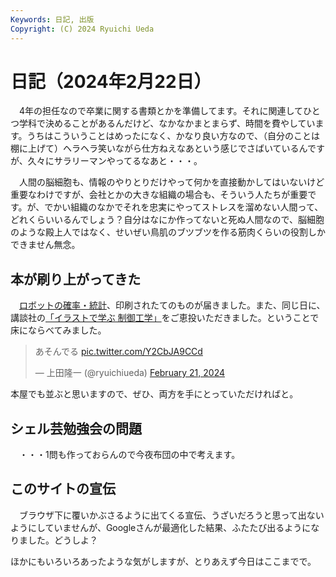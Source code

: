 ```yaml
---
Keywords: 日記, 出版
Copyright: (C) 2024 Ryuichi Ueda
---
```


# 日記（2024年2月22日）

　4年の担任なので卒業に関する書類とかを準備してます。それに関連してひとつ学科で決めることがあるんだけど、なかなかまとまらず、時間を費やしています。うちはこういうことはめったになく、かなり良い方なので、（自分のことは棚に上げて）ヘラヘラ笑いながら仕方ねえなあという感じでさばいているんですが、久々にサラリーマンやってるなあと・・・。

　人間の脳細胞も、情報のやりとりだけやって何かを直接動かしてはいないけど重要なわけですが、会社とかの大きな組織の場合も、そういう人たちが重要です。が、でかい組織のなかでそれを忠実にやってストレスを溜めない人間って、どれくらいいるんでしょう？自分はなにか作ってないと死ぬ人間なので、脳細胞のような殿上人ではなく、せいぜい鳥肌のブツブツを作る筋肉くらいの役割しかできません無念。


## 本が刷り上がってきた

　[ロボットの確率・統計](https://amzn.to/3T6tJce)、印刷されたてのものが届きました。また、同じ日に、講談社の[「イラストで学ぶ 制御工学」](https://amzn.to/3ORmy5m)をご恵投いただきました。ということで床にならべてみました。

<blockquote class="twitter-tweet"><p lang="ja" dir="ltr">あそんでる <a href="https://t.co/Y2CbJA9CCd">pic.twitter.com/Y2CbJA9CCd</a></p>&mdash; 上田隆一 (@ryuichiueda) <a href="https://twitter.com/ryuichiueda/status/1760272160881561613?ref_src=twsrc%5Etfw">February 21, 2024</a></blockquote> <script async src="https://platform.twitter.com/widgets.js" charset="utf-8"></script>

本屋でも並ぶと思いますので、ぜひ、両方を手にとっていただければと。

## シェル芸勉強会の問題

　・・・1問も作っておらんので今夜布団の中で考えます。

## このサイトの宣伝

　ブラウザ下に覆いかぶさるように出てくる宣伝、うざいだろうと思って出ないようにしていませんが、Googleさんが最適化した結果、ふたたび出るようになりました。どうしよ？


ほかにもいろいろあったような気がしますが、とりあえず今日はここまでで。
